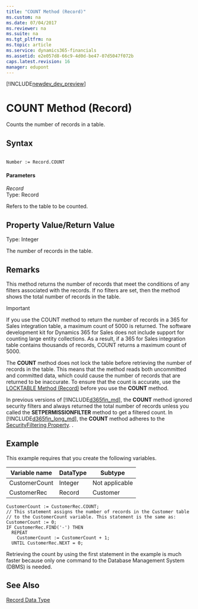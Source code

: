 ```yaml
---
title: "COUNT Method (Record)"
ms.custom: na
ms.date: 07/04/2017
ms.reviewer: na
ms.suite: na
ms.tgt_pltfrm: na
ms.topic: article
ms.service: dynamics365-financials
ms.assetid: e2e057d8-66c9-4d0d-be47-07d5047f072b
caps.latest.revision: 16
manager: edupont
---
```


[!INCLUDE[newdev_dev_preview](../includes/newdev_dev_preview.md)]

# COUNT Method (Record)
Counts the number of records in a table.  

## Syntax  

```  

Number := Record.COUNT  
```  

#### Parameters  
 *Record*  
 Type: Record  
  
 Refers to the table to be counted.  

## Property Value/Return Value  
 Type: Integer  

 The number of records in the table.  

## Remarks  
 This method returns the number of records that meet the conditions of any filters associated with the records. If no filters are set, then the method shows the total number of records in the table.

> [!IMPORTANT]
> If you use the COUNT method to return the number of records in a 365 for Sales integration table, a maximum count of 5000 is returned. The software development kit for Dynamics 365 for Sales does not include support for counting large entity collections. As a result, if a 365 for Sales integration table contains thousands of records, COUNT returns a maximum count of 5000.  
>
>  The **COUNT** method does not lock the table before retrieving the number of records in the table. This means that the method reads both uncommitted and committed data, which could cause the number of records that are returned to be inaccurate. To ensure that the count is accurate, use the [LOCKTABLE Method \(Record\)](devenv-LOCKTABLE-Method-Record.md) before you use the **COUNT** method.  

 In previous versions of [!INCLUDE[d365fin_md](../includes/d365fin_md.md)], the **COUNT** method ignored security filters and always returned the total number of records unless you called the **SETPERMISSIONFILTER** method to get a filtered count. In [!INCLUDE[d365fin_long_md](../includes/d365fin_long_md.md)], the **COUNT** method adheres to the [SecurityFiltering Property](../properties/devenv-SecurityFiltering-Property.md). <!--Links For more information, see [Security Filter Modes](Security-Filter-Modes.md)-->.  

## Example  
 This example requires that you create the following variables.  

|Variable name|DataType|Subtype|  
|-------------------|--------------|-------------|  
|CustomerCount|Integer|Not applicable|  
|CustomerRec|Record|Customer|  

```  
CustomerCount := CustomerRec.COUNT;  
// This statement assigns the number of records in the Customer table  
// to the CustomerCount variable. This statement is the same as:  
CustomerCount := 0;  
IF CustomerRec.FIND('-') THEN  
  REPEAT  
    CustomerCount := CustomerCount + 1;  
  UNTIL CustomerRec.NEXT = 0;  
```  

 Retrieving the count by using the first statement in the example is much faster because only one command to the Database Management System \(DBMS\) is needed.  

## See Also  
 [Record Data Type](../datatypes/devenv-Record-Data-Type.md)
